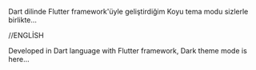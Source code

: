 Dart dilinde Flutter framework'üyle geliştirdiğim Koyu tema modu sizlerle birlikte...

//ENGLİSH

Developed in Dart language with Flutter framework, Dark theme mode is here...
